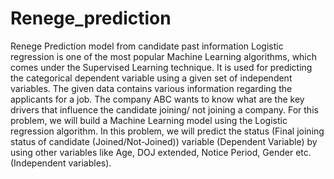 # Renege_prediction
Renege Prediction model from candidate past information
Logistic regression is one of the most popular Machine Learning algorithms, which comes under the Supervised Learning technique. It is used for predicting the categorical dependent variable using a given set of independent variables.
The given data contains various information regarding the applicants for a job. The company ABC wants to know what are the key drivers that influence the candidate joining/ not joining a company.
For this problem, we will build a Machine Learning model using the Logistic regression algorithm. In this problem, we will predict the status (Final joining status of candidate (Joined/Not-Joined)) variable (Dependent Variable) by using other variables like Age, DOJ extended, Notice Period, Gender etc. (Independent variables).
